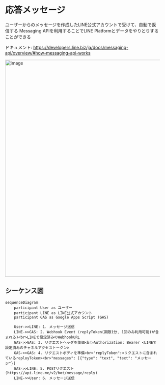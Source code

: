 # 応答メッセージ
ユーザーからのメッセージを作成したLINE公式アカウントで受けて、自動で返信する
Messaging APIを利用することでLINE Platformとデータをやりとりすることができる

ドキュメント: https://developers.line.biz/ja/docs/messaging-api/overview/#how-messaging-api-works

<img width="706" alt="image" src="https://github.com/user-attachments/assets/973a97d9-ecfd-43fd-8a26-3d89402738a3" />


## シーケンス図
```mermaid
sequenceDiagram
    participant User as ユーザー
    participant LINE as LINE公式アカウント
    participant GAS as Google Apps Script (GAS)
    
    User->>LINE: 1. メッセージ送信
    LINE->>GAS: 2. Webhook Event (replyToken(期限1分, 1回のみ利用可能)が含まれる)<br>LINEで設定済みのWebhookURL
    GAS->>GAS: 3. リクエストヘッダを準備<br>Authorization: Bearer <LINEで設定済みのチャネルアクセストークン>
    GAS->>GAS: 4. リクエストボディを準備<br>"replyToken":<リクエストに含まれているreployToken><br>"messages": [{"type": "text", "text": "メッセージ"}]
    GAS->>LINE: 5. POSTリクエスト (https://api.line.me/v2/bot/message/reply)
    LINE->>User: 6. メッセージ送信
```
